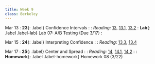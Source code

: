 ```yaml
---
title: Week 9
class: Berkeley
---
```


Mar 13
: **23**{: .label} Confidence Intervals
  : <!--[Slides]#) &#8226; [Demos](#) &#8226; [Video](#)-->
: *Reading:* [13](https://inferentialthinking.com/chapters/13/Estimation.html), [13.1](https://inferentialthinking.com/chapters/13/1/Percentiles.html), [13.2](https://inferentialthinking.com/chapters/13/2/Bootstrap.html)
: **Lab**{: .label .label-lab} Lab 07: A/B Testing (Due 3/17)
  : <!--[Lab 07 Worksheet](#)-->

Mar 15
: **24**{: .label} Interpreting Confidence
  : <!--[Slides]#) &#8226; [Demos](#) &#8226; [Video](#)-->
: *Reading:* [13.3](https://inferentialthinking.com/chapters/13/3/Confidence_Intervals.html), [13.4](https://inferentialthinking.com/chapters/13/4/Using_Confidence_Intervals.html)

Mar 17
: **25**{: .label} Center and Spread
  : <!--[Slides]#) &#8226; [Demos](#) &#8226; [Video](#)-->
: *Reading:* [14](https://inferentialthinking.com/chapters/14/Why_the_Mean_Matters.html), [14.1](https://inferentialthinking.com/chapters/14/1/Properties_of_the_Mean.html), [14.2](https://inferentialthinking.com/chapters/14/2/Variability.html)
  : <!--Supplemental Videos: [Standard Units](https://youtu.be/5R7D1a8ek-w), [Checking Chebyshev Bounds](https://youtu.be/Cl01jt8e0JI)-->
: **Homework**{: .label .label-homework} Homework 08 (3/22)
